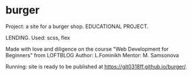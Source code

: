 # burger
Project: a site for a burger shop. EDUCATIONAL PROJECT.

LENDING.
Used: scss, flex

Made with love and diligence on the course "Web Development for Beginners" from LOFTBLOG
Author: L.Fominikh
Mentor: M. Samsonova

Running: 
site is ready to be published at https://git0318ff.github.io/burger/.
